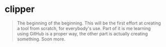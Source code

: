 # clipper

>The beginning of the beginning. This will be the first effort at creating a tool from scratch, for everybody's use. Part of it is me learning using GitHub is a proper way, the other part is actually creating something. Soon more.
